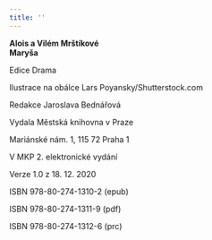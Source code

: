 ```yaml
---
title: ''
---
```


**Alois a Vilém Mrštíkové  
Maryša**

  

Edice Drama

Ilustrace na obálce Lars Poyansky/Shutterstock.com

Redakce Jaroslava Bednářová

  

Vydala Městská knihovna v Praze

Mariánské nám. 1, 115 72 Praha 1

  

V MKP 2. elektronické vydání

Verze 1.0 z 18. 12. 2020

  

ISBN 978-80-274-1310-2 (epub)

ISBN 978-80-274-1311-9 (pdf)

ISBN 978-80-274-1312-6 (prc)
